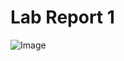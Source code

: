 
# Lab Report 1
![Image](https://media.discordapp.net/attachments/763128098999894087/961692270829142076/labreport1.png?width=1179&height=663)